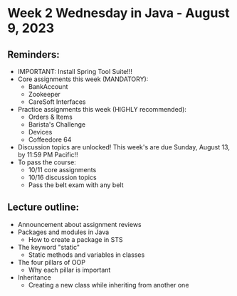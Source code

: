 # Week 2 Wednesday in Java - August 9, 2023

## Reminders:
- IMPORTANT: Install Spring Tool Suite!!!
- Core assignments this week (MANDATORY):
    - BankAccount
    - Zookeeper
    - CareSoft Interfaces
- Practice assignments this week (HIGHLY recommended):
    - Orders & Items
    - Barista's Challenge
    - Devices
    - Coffeedore 64
- Discussion topics are unlocked!  This week's are due Sunday, August 13, by 11:59 PM Pacific!!
- To pass the course:
    - 10/11 core assignments
    - 10/16 discussion topics
    - Pass the belt exam with any belt

## Lecture outline:
- Announcement about assignment reviews
- Packages and modules in Java
    - How to create a package in STS
- The keyword "static"
    - Static methods and variables in classes
- The four pillars of OOP
    - Why each pillar is important
- Inheritance
    - Creating a new class while inheriting from another one